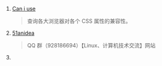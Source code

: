 1. [Can i use](caniuse.com) 
   > 查询各大浏览器对各个 CSS 属性的兼容性。
2. [51anidea](www.51anidea.com)
   > QQ 群（928186694）【Linux、计算机技术交流】网站
3. 